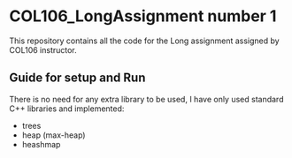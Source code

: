 # COL106_LongAssignment number 1

This repository contains all the code for the Long assignment assigned by COL106 instructor.

## Guide for setup and Run

There is no need for any extra library to be used, I have only used standard C++ libraries and implemented:
- trees
- heap (max-heap)
- heashmap